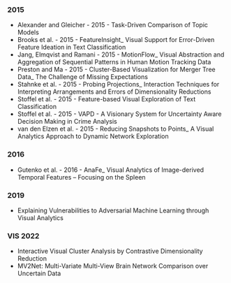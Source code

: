 ### 2015
+ Alexander and Gleicher - 2015 - Task-Driven Comparison of Topic Models
+ Brooks et al. - 2015 - FeatureInsight_ Visual Support for Error-Driven Feature Ideation in Text Classification
+ Jang, Elmqvist and Ramani - 2015 - MotionFlow_ Visual Abstraction and Aggregation of Sequential Patterns in Human Motion Tracking Data
+ Preston and Ma - 2015 - Cluster-Based Visualization for Merger Tree Data_ The Challenge of Missing Expectations
+ Stahnke et al. - 2015 - Probing Projections_ Interaction Techniques for Interpreting Arrangements and Errors of Dimensionality Reductions
+ Stoffel et al. - 2015 - Feature-based Visual Exploration of Text Classification
+ Stoffel et al. - 2015 - VAPD - A Visionary System for Uncertainty Aware Decision Making in Crime Analysis
+ van den Elzen et al. - 2015 - Reducing Snapshots to Points_ A Visual Analytics Approach to Dynamic Network Exploration

### 2016
+ Gutenko et al. - 2016 - AnaFe_ Visual Analytics of Image-derived Temporal Features – Focusing on the Spleen

### 2019
+ Explaining Vulnerabilities to Adversarial Machine Learning through Visual Analytics

### VIS 2022
+ Interactive Visual Cluster Analysis by Contrastive Dimensionality Reduction
+ MV2Net: Multi-Variate Multi-View Brain Network Comparison over Uncertain Data

